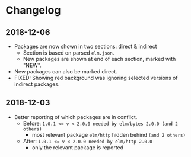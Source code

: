 # Changelog

## 2018-12-06
- Packages are now shown in two sections: direct & indirect
  - Section is based on parsed `elm.json`.
  - New packages are shown at end of each section, marked with "NEW".
- New packages can also be marked direct.
- FIXED: Showing red background was ignoring selected versions of
  indirect packages.

## 2018-12-03
- Better reporting of which packages are in conflict.
  - Before: `1.0.1 <= v < 2.0.0 needed by elm/bytes 2.0.0 (and 2 others)`
    - most relevant package `elm/http` hidden behind `(and 2 others)`
  - After: `1.0.1 <= v < 2.0.0 needed by elm/http 2.0.0`
    - only the relevant package is reported
